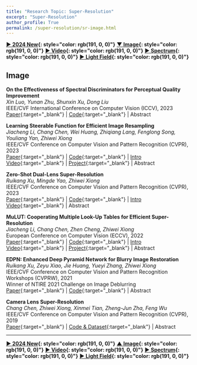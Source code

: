 ```yaml
---
title: "Research Topic: Super-Resolution"
excerpt: "Super-Resolution"
author_profile: True
permalink: /super-resolution/sr-image.html
---
```


**[▶ 2024 New](/super-resolution/2024-New){: style="color: rgb(191, 0, 0)"}**
**[▼ Image](/super-resolution/sr-image){: style="color: rgb(191, 0, 0)"}**
**[▶ Video](/super-resolution/sr-video){: style="color: rgb(191, 0, 0)"}**
**[▶ Spectrum](/super-resolution/sr-spectrum){: style="color: rgb(191, 0, 0)"}**
**[▶ Light Field](/super-resolution/sr-light-field){: style="color: rgb(191, 0, 0)"}**

<!-- [Others](/super-resolution/sr-other) -->

## Image

**On the Effectiveness of Spectral Discriminators for Perceptual Quality Improvement** <br>
_Xin Luo, Yunan Zhu, Shunxin Xu, Dong Liu_ <br>
<span><pub>IEEE/CVF International Conference on Computer Vision (ICCV), 2023</pub></span> <br>
[Paper](https://openaccess.thecvf.com/content/ICCV2023/html/Luo_On_the_Effectiveness_of_Spectral_Discriminators_for_Perceptual_Quality_Improvement_ICCV_2023_paper.html){:target="\_blank"} |
[Code](https://github.com/Luciennnnnnn/DualFormer){:target="\_blank"} |
<a onclick='expandABS("luo23")'> Abstract</a>

<div style="display: none;" class=abs id="luo23"><br>
Several recent studies advocate the use of spectral discriminators, which evaluate the Fourier spectra of images for generative modeling. However, the effectiveness of the spectral discriminators is not well interpreted yet. We tackle this issue by examining the spectral discriminators in the context of perceptual image super-resolution (i.e., GAN-based SR), as SR image quality is susceptible to spectral changes. Our analyses reveal that the spectral discriminator indeed performs better than the ordinary (a.k.a. spatial) discriminator in identifying the differences in the high-frequency range; however, the spatial discriminator holds an advantage in the low-frequency range. Thus, we suggest that the spectral and spatial discriminators shall be used simultaneously. Moreover, we improve the spectral discriminators by first calculating the patch-wise Fourier spectrum and then aggregating the spectra by Transformer. We verify the effectiveness of the proposed method twofold. On the one hand, thanks to the additional spectral discriminator, our obtained SR images have their spectra better aligned to those of the real images, which leads to a better PD tradeoff. On the other hand, our ensembled discriminator predicts the perceptual quality more accurately, as evidenced in the no-reference image quality assessment task.
</div>

**Learning Steerable Function for Efficient Image Resampling** <br>
_Jiacheng Li, Chang Chen, Wei Huang, Zhiqiang Lang, Fenglong Song, Youliang Yan, Zhiwei Xiong_ <br>
<span><pub>IEEE/CVF Conference on Computer Vision and Pattern Recognition (CVPR), 2023</pub></span> <br>
[Paper](https://openaccess.thecvf.com/content/CVPR2023/html/Li_Learning_Steerable_Function_for_Efficient_Image_Resampling_CVPR_2023_paper.html){:target="\_blank"} |
[Code](https://github.com/ddlee-cn/LeRF-MindSpore){:target="\_blank"} |
[Intro Video](https://www.youtube.com/watch?v=6Sgnq2AD5yw){:target="\_blank"} |
[Project](https://lerf.pages.dev){:target="\_blank"} |
<a onclick='expandABS("li23")'> Abstract </a>

<div style="display: none;" class=abs id="li23"><br>
Image resampling is a basic technique that is widely employed in daily applications. Existing deep neural networks (DNNs) have made impressive progress in resampling performance. Yet these methods are still not the perfect substitute for interpolation, due to the issues of efficiency and continuous resampling. In this work, we propose a novel method of Learning Resampling Function (termed LeRF), which takes advantage of both the structural priors learned by DNNs and the locally continuous assumption of interpolation methods. Specifically, LeRF assigns spatially-varying steerable resampling functions to input image pixels and learns to predict the hyper-parameters that determine the orientations of these resampling functions with a neural network. To achieve highly efficient inference, we adopt look-up tables (LUTs) to accelerate the inference of the learned neural network. Furthermore, we design a directional ensemble strategy and edge-sensitive indexing patterns to better capture local structures. Extensive experiments show that our method runs as fast as interpolation, generalizes well to arbitrary transformations, and outperforms interpolation significantly, e.g., up to 3dB PSNR gain over bicubic for x2 upsampling on Manga109.
</div>

**Zero-Shot Dual-Lens Super-Resolution** <br>
_Ruikang Xu, Mingde Yao, Zhiwei Xiong_ <br>
<span><pub>IEEE/CVF Conference on Computer Vision and Pattern Recognition (CVPR), 2023</pub></span> <br>
[Paper](https://openaccess.thecvf.com/content/CVPR2023/html/Xu_Zero-Shot_Dual-Lens_Super-Resolution_CVPR_2023_paper.html){:target="\_blank"} |
[Code](https://github.com/XrKang/ZeDuSR){:target="\_blank"} |
[Intro Video](https://www.youtube.com/watch?v=ChHAIGyDFAI){:target="\_blank"} |
<a onclick='expandABS("xu23")'> Abstract </a>

<div style="display: none;" class=abs id="xu23"><br>
The asymmetric dual-lens configuration is commonly available on mobile devices nowadays, which naturally stores a pair of wide-angle and telephoto images of the same scene to support realistic super-resolution (SR). Even on the same device, however, the degradation for modeling realistic SR is image-specific due to the unknown acquisition process (e.g., tiny camera motion). In this paper, we propose a zero-shot solution for dual-lens SR (ZeDuSR), where only the dual-lens pair at test time is used to learn an image-specific SR model. As such, ZeDuSR adapts itself to the current scene without using external training data, and thus gets rid of generalization difficulty. However, there are two major challenges to achieving this goal: 1) dual-lens alignment while keeping the realistic degradation, and 2) effective usage of highly limited training data. To overcome these two challenges, we propose a degradation-invariant alignment method and a degradation-aware training strategy to fully exploit the information within a single dual-lens pair. Extensive experiments validate the superiority of ZeDuSR over existing solutions on both synthesized and real-world dual-lens datasets.
</div>

**MuLUT: Cooperating Multiple Look-Up Tables for Efficient Super-Resolution** <br>
_Jiacheng Li, Chang Chen, Zhen Cheng, Zhiwei Xiong_ <br>
<span><pub>European Conference on Computer Vision (ECCV), 2022</pub></span> <br>
[Paper](https://link.springer.com/chapter/10.1007/978-3-031-19797-0_14){:target="\_blank"} |
[Code](https://github.com/ddlee-cn/MuLUT){:target="\_blank"} |
[Intro Video](https://youtu.be/xmvQYW7dtaE){:target="\_blank"} |
[Project](https://mulut.pages.dev){:target="\_blank"} |
<a onclick='expandABS("li22")'> Abstract </a>

<div style="display: none;" class=abs id="li22"><br>
The high-resolution screen of edge devices stimulates a strong demand for efficient image super-resolution (SR). An emerging research, SR-LUT, responds to this demand by marrying the look-up table (LUT) with learning-based SR methods. However, the size of a single LUT grows exponentially with the increase of its indexing capacity. Consequently, the receptive field of a single LUT is restricted, resulting in inferior performance. To address this issue, we extend SR-LUT by enabling the cooperation of Multiple LUTs, termed MuLUT. Firstly, we devise two novel complementary indexing patterns and construct multiple LUTs in parallel. Secondly, we propose a re-indexing mechanism to enable the hierarchical indexing between multiple LUTs. In these two ways, the total size of MuLUT is linear to its indexing capacity, yielding a practical method to obtain superior performance. We examine the advantage of MuLUT on five SR benchmarks. MuLUT achieves a significant improvement over SR-LUT, up to 1.1 dB PSNR, while preserving its efficiency. Moreover, we extend MuLUT to address demosaicing of Bayer-patterned images, surpassing SR-LUT on two benchmarks by a large margin.
</div>

**EDPN: Enhanced Deep Pyramid Network for Blurry Image Restoration** <br>
_Ruikang Xu, Zeyu Xiao, Jie Huang, Yueyi Zhang, Zhiwei Xiong_ <br>
<span><pub>IEEE/CVF Conference on Computer Vision and Pattern Recognition Workshops (CVPRW), 2021</pub></span> <br>
<span><highlighted>Winner</highlighted> of NTIRE 2021 Challenge on Image Deblurring<span> <br>
[Paper](https://openaccess.thecvf.com/content/CVPR2021W/NTIRE/html/Xu_EDPN_Enhanced_Deep_Pyramid_Network_for_Blurry_Image_Restoration_CVPRW_2021_paper.html){:target="\_blank"} |
[Code](https://github.com/zeyuxiao1997/EDPN){:target="\_blank"} |
<a onclick='expandABS("xu21")'> Abstract </a>

<div style="display: none;" class=abs id="xu21"><br>
Image deblurring has seen a great improvement with the development of deep neural networks. In practice, however, blurry images often suffer from additional degradations such as downscaling and compression. To address these challenges, we propose an Enhanced Deep Pyramid Network (EDPN) for blurry image restoration from multiple degradations, by fully exploiting the self- and cross-scale similarities in the degraded image. Specifically, we design two pyramid-based modules, i.e., the pyramid progressive transfer (PPT) module and the pyramid self-attention (PSA) module, as the main components of the proposed network. By taking several replicated blurry images as inputs, the PPT module transfers both self- and cross-scale similarity information from the same degraded image in a progressive manner. Then, the PSA module fuses the above transferred features for subsequent restoration using self- and spatial-attention mechanisms. Experimental results demonstrate that our method significantly outperforms existing solutions for blurry image super-resolution and blurry image deblocking. In the NTIRE 2021 Image Deblurring Challenge, EDPN achieves the best PSNR/SSIM/LPIPS scores in Track 1 (Low Resolution) and the best SSIM/LPIPS scores in Track 2 (JPEG Artifacts).

</div>

**Camera Lens Super-Resolution** <br>
_Chang Chen, Zhiwei Xiong, Xinmei Tian, Zheng-Jun Zha, Feng Wu_ <br>
<span><pub>IEEE/CVF Conference on Computer Vision and Pattern Recognition (CVPR), 2019</pub></span> <br>
[Paper](http://openaccess.thecvf.com/content_CVPR_2019/html/Chen_Camera_Lens_Super-Resolution_CVPR_2019_paper){:target="\_blank"} |
[Code & Dataset](https://github.com/ngchc/CameraSR){:target="\_blank"} |
<a onclick='expandABS("chen19")'> Abstract </a>

<div style="display: none;" class=abs id="chen19"><br>
Existing methods for single image super-resolution (SR) are typically evaluated with synthetic degradation models such as bicubic or Gaussian downsampling. In this paper, we investigate SR from the perspective of camera lenses, named as CameraSR, which aims to alleviate the intrinsic tradeoff between resolution (R) and field-of-view (V) in realistic imaging systems. Specifically, we view the R-V degradation as a latent model in the SR process and learn to reverse it with realistic low- and high-resolution image pairs. To obtain the paired images, we propose two novel data acquisition strategies for two representative imaging systems (i.e., DSLR and smartphone cameras), respectively. Based on the obtained City100 dataset, we quantitatively analyze the performance of commonly-used synthetic degradation models, and demonstrate the superiority of CameraSR as a practical solution to boost the performance of existing SR methods. Moreover, CameraSR can be readily generalized to different content and devices, which serves as an advanced digital zoom tool in realistic imaging systems.
</div>

---

**[▶ 2024 New](/super-resolution/2024-New){: style="color: rgb(191, 0, 0)"}**
**[▲ Image](/super-resolution/sr-image){: style="color: rgb(191, 0, 0)"}**
**[▶ Video](/super-resolution/sr-video){: style="color: rgb(191, 0, 0)"}**
**[▶ Spectrum](/super-resolution/sr-spectrum){: style="color: rgb(191, 0, 0)"}**
**[▶ Light Field](/super-resolution/sr-light-field){: style="color: rgb(191, 0, 0)"}**

<!-- **UDNet: Up-Down Network for Compact and Efficient Feature Representation in Image Super-Resolution** <br>
*Chang Chen, Xinmei Tian, Feng Wu, Zhiwei Xiong* <br>
<span><pub>IEEE International Conference on Computer Vision Workshops (ICCVW), 2017</pub></span> <br>
[Paper](https://ieeexplore.ieee.org/document/8265339){:target="_blank"} |
<a onclick='expandABS("chen17")'> Abstract </a>
<div style="display: none;" class=abs id="chen17"><br>
Recently, image super-resolution (SR) using convolutional neural networks (CNNs) have achieved remarkable performance. However, there is a tradeoff between performance and speed of SR, depending on whether feature representation and learning are conducted in high-resolution (HR) or low-resolution (LR) space. Generally, to pursue real-time SR, the number of parameters in CNNs has to be restricted, which results in performance degradation. In this paper, we propose a compact and efficient feature representation for real-time SR, named up-down network (UDNet). Specifically, a novel hourglass-shape structure is introduced by combining transposed convolution and spatial aggregation. This structure enables the network to transfer the feature representations between LR and HR spaces multiple times to learn a better mapping. Comprehensive experiments demonstrate that, compared with existing CNN models, UDNet achieves real-time SR without performance degradation on widely used benchmarks.
</div>
 -->

<!--
**Example-Based Super-Resolution With Soft Information and Decision** <br>
*Zhiwei Xiong, Dong Xu, Xiaoyan Sun, Feng Wu* <br>
<span><pub>IEEE Transactions on Multimedia (T-MM), 2013</pub></span> <br>
[Paper](http://ieeexplore.ieee.org/document/6518133/){:target="_blank"} |
<a onclick='expandABS("xiong13")'> Abstract </a>
<div style="display: none;" class=abs id="xiong13"><br>
The one-to-one correspondence between co-occurrence image patches of two different resolutions is extensively used in example-based super-resolution (SR). Due to the dimensionality gap between low resolution (LR) and high resolution (HR) spaces, however, an LR patch may correspond to a number of HR patches in practice. This ambiguity is difficult to be overcome with examples representing a deterministic mapping. In this paper, we propose a statistical method for exploiting the one-to-many correspondence between LR and HR patches, which we call soft information and decision. Soft information means an LR patch is mapped to a pixel-wise distribution of all its possible HR counterparts, rather than a single or a limited set of HR candidates. Relying on the soft information, example-based SR is then regarded as an optimization problem to best preserve the local consistency in the recovered HR image. This problem is solved with an efficient message passing algorithm with a factor graph model. The final decision on the HR pixel value is made upon the maximum a posteriori estimation and is called a soft decision. Experimental results demonstrate the superiority of the proposed method compared with the state-of-the-art methods, in terms of both the subjective and objective quality of synthesized HR images.
</div>


**Robust Web Image/Video Super-Resolution** <br>
*Zhiwei Xiong, Xiaoyan Sun, Feng Wu* <br>
<span><pub>IEEE Transactions on Image Processing (T-IP), 2010</pub></span> <br>
[Paper](https://ieeexplore.ieee.org/abstract/document/5430911/){:target="_blank"} |
<a onclick='expandABS("xiong10")'> Abstract </a>
<div style="display: none;" class=abs id="xiong10"><br>
This paper proposes a robust single-image super-resolution method for enlarging low quality web image/video degraded by downsampling and compression. To simultaneously improve the resolution and perceptual quality of such web image/video, we bring forward a practical solution which combines adaptive regularization and learning-based super-resolution. The contribution of this work is twofold. First, we propose to analyze the image energy change characteristics during the iterative regularization process, i.e., the energy change ratio between primitive (e.g., edges, ridges and corners) and nonprimitive fields. Based on the revealed convergence property of the energy change ratio, appropriate regularization strength can then be determined to well balance compression artifacts removal and primitive components preservation. Second, we verify that this adaptive regularization can steadily and greatly improve the pair matching accuracy in learning-based super-resolution. Consequently, their combination effectively eliminates the quantization noise and meanwhile faithfully compensates the missing high-frequency details, yielding robust super-resolution performance in the compression scenario. Experimental results demonstrate that our solution produces visually pleasing enlargements for various web images/videos.
</div>


**Image Hallucination with Feature Enhancement** <br>
*Zhiwei Xiong, Xiaoyan Sun, Feng Wu* <br>
<span><pub>IEEE Conference on Computer Vision and Pattern Recognition (CVPR), 2009</pub></span> <br>
[Paper](https://ieeexplore.ieee.org/abstract/document/5206630/){:target="_blank"} |
<a onclick='expandABS("xiong09")'> Abstract </a>
<div style="display: none;" class=abs id="xiong09"><br>
Example-based super-resolution recovers missing high frequencies in a magnified image by learning the correspondence between co-occurrence examples at two different resolution levels. As high-resolution examples usually contain more details and are of higher dimensionality in comparison with low-resolution ones, the mapping from low-resolution to high-resolution is an ill-posed problem. Rather than imposing more complicated mapping constraints, we propose to improve the mapping accuracy by enhancing low-resolution examples in terms of mapped features, e.g., derivatives and primitives. A feature enhancement method is presented through a combination of interpolation with prefiltering and non-blind sparse prior deblurring. By enhancing low-resolution examples, unique feature information carried by high-resolution examples is decreased. This regularization reduces the intrinsic dimensionality disparity between two different resolution examples and thus improves the feature mapping accuracy. Experiments demonstrate our super-resolution scheme with feature enhancement produces high quality results both perceptually and quantitatively.

</div> -->
